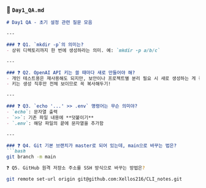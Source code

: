 ### 📄 `Day1_QA.md`

```markdown
# Day1 QA - 초기 설정 관련 질문 모음

---

### ❓ Q1. `mkdir -p`의 의미는?
- 상위 디렉토리까지 한 번에 생성하라는 의미. 예: `mkdir -p a/b/c`

---

### ❓ Q2. OpenAI API 키는 쓸 때마다 새로 만들어야 해?
- 개인 테스트용은 재사용해도 되지만, 보안이나 프로젝트별 분리 필요 시 새로 생성하는 게 좋음.
- 키는 생성 직후만 전체 보이므로 꼭 복사해두기!

---

### ❓ Q3. `echo '...' >> .env` 명령어는 무슨 의미야?
- `echo`: 문자열 출력
- `>>`: 기존 파일 내용에 **덧붙이기**
- `.env`: 해당 파일의 끝에 문자열을 추가함

---

### ❓ Q4. Git 기본 브랜치가 master로 되어 있는데, main으로 바꾸는 법은?
```bash
git branch -m main

❓ Q5. GitHub 원격 저장소 주소를 SSH 방식으로 바꾸는 방법은?

git remote set-url origin git@github.com:Xellos216/CLI_notes.git


